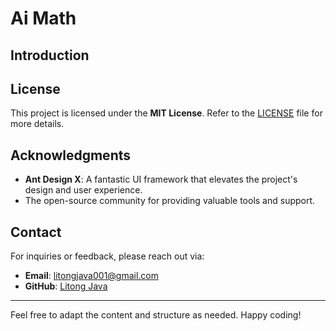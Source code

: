 # Ai Math

## Introduction


## License

This project is licensed under the **MIT License**. Refer to the [LICENSE](./LICENSE) file for more details.

## Acknowledgments

- **Ant Design X**: A fantastic UI framework that elevates the project's design and user experience.
- The open-source community for providing valuable tools and support.

## Contact

For inquiries or feedback, please reach out via:

- **Email**: [litongjava001@gmail.com](mailto:litongjava001@gmail.com)
- **GitHub**: [Litong Java](https://github.com/litongjava)

---  

Feel free to adapt the content and structure as needed. Happy coding!
